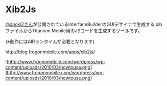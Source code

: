 # Xib2Js #

[@daoki2さん](http://twitter.com/daoki2/)が公開されているInterfaceBuilderのGUIデザイナで生成する.xibファイルからTitanium Mobile用のJSコードを生成するツールです。

(※動作にはAIRランタイムが必要となります)

http://blog.frogonmobile.com/apps/xib2js/

![http://www.frogonmobile.com/wordpress/wp-content/uploads/2010/03/howtouse.png](http://www.frogonmobile.com/wordpress/wp-content/uploads/2010/03/howtouse.png)